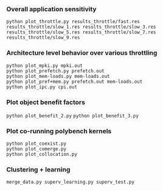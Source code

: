 ### Overall application sensitivity

`python plot_throttle.py results_throttle/fast.res results_throttle/slow_1.res results_throttle/slow_3.res results_throttle/slow_5.res results_throttle/slow_7.res results_throttle/slow_9.res`


### Architecture level behavior over various throttling

```
python plot_mpki.py mpki.out
python plot_prefetch.py prefetch.out
python plot_mem-loads.py mem-loads.out
python plot_pref+mem.py prefetch.out mem-loads.out
python plot_ipc.py cpi.out
```

### Plot object benefit factors

`python plot_benefit_2.py`
`python plot_benefit_3.py`

### Plot co-running polybench kernels

```
python plot_coexist.py
python plot_comerge.py
python plot_collocation.py
```

### Clustering + learning
`merge_data.py superv_learning.py superv_test.py`